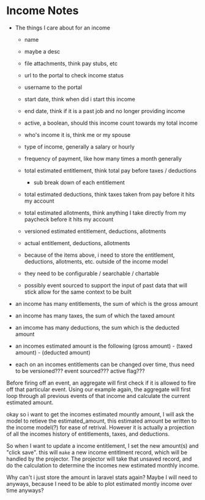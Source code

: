 # Income Notes

- The things I care about for an income
    - name
    - maybe a desc
    - file attachments, think pay stubs, etc
    - url to the portal to check income status
    - username to the portal
    - start date, think when did i start this income
    - end date, think if it is a past job and no longer providing income
    - active, a boolean, should this income count towards my total income
    - who's income it is, think me or my spouse
    - type of income, generally a salary or hourly
    - frequency of payment, like how many times a month generally
    - total estimated entitlement, think total pay before taxes / deductions
        - sub break down of each entitlement 
    - total estimated deductions, think taxes taken from pay before it hits my account
    - total estimated allotments, think anything I take directly from my paycheck before it hits my account
    - versioned estimated entitlement, deductions, allotments
    - actual  entitlement, deductions, allotments
    
    - because of the items above, i need to store the entitlement, deductions, allotments, etc. outside of the income model
    - they need to be configurable / searchable / chartable
    - possibly event sourced to support the input of past data that will stick allow for the same context to be built

- an income has many entitlements, the sum of which is the gross amount
- an income has many taxes, the sum of which the taxed amount
- an imcome has many deductions, the sum which is the deducted amount
- an incomes estimated amount is the following  (gross amount) - (taxed amount) - (deducted amount)
- each on an incomes entitlements can be changed over time, thus need to be versioned??? event sourced??? active flag???

Before firing off an event, an aggregate will first check if it is allowed to fire off that particular event. Using our example again, the aggregate will first loop through all previous events of that income and calculate the current estimated amount.

okay so i want to get the incomes estimated mountly amount, I will ask the model to retieve the estimated_amount, this estimated amount be written to the income model(?) for ease of retrival. However it is actually a projection of all the incomes history of entitlements, taxes, and deductions.

So when I want to update a income entitlement, I set the new amount(s) and "click save". this will `make` a new income entitlment record, which will be handled by the projector. The projector will take that unsaved record, and do the calculation to determine the incomes new estimated monthly income.

Why can't i just store the amount in laravel stats again? Maybe I will need to anyways, because I need to be able to plot estimated montly income over time anyways?
